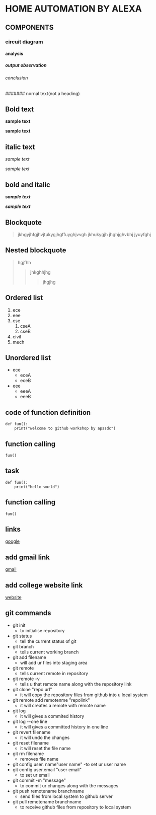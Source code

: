 # HOME AUTOMATION BY ALEXA
## COMPONENTS
### circuit diagram
#### analysis
##### output observation
###### conclusion
####### nornal text(not a heading)
## Bold text
**sample text**

__sample text__
## italic text
*sample text*

_sample text_
## bold and italic
**_sample text_**

__*sample text*__
## Blockquote
> jkhgyjhfgjhvjtukygjhgffuyghjvvgh
jkhukygjh
jhghjghvbhj
jyuyfghj
## Nested blockquote
> hgjfhh
>> jhkghhjhg
>>> jhgjhg
## Ordered list
1. ece
2. eee
3. cse
    1. cseA
    2. cseB
4. civil
5. mech
## Unordered list
- ece
    * eceA
    * eceB
- eee
    + eeeA
    + eeeB
## code of function definition
```
def fun():
    print("welcome to github workshop by apssdc")
 ```
## function calling
`
fun()
`
## task
```
def fun():
    print("hello world")
```
## function calling
`
fun()
`
## links
[google](https://www.google.com/)

## add gmail link
[gmail](madhulatha7171@gmail.com)
## add college website link
[website](https://www.kits.anna.org.com)
## git commands
- git init
    - to initialise repository
- git status
    - tell the current status of git 
- git branch
    - tells current working branch
- git add filename
    - will add ur files into staging area
- git remote
    - tells current remote in repository
- git remote -v
    - tells u that remote name along with the repository link
- git clone "repo url"
    - it will copy the repository files from github into u local system
- git remote add remotenme "repolink"
    - it will creates a remote with remote name
- git log
    - it will gives a commited history
- git log --one line
    - it will gives a committed history in one line
- git revert filename
    - it will undo the changes
- git reset filename
    - it will reset the file name
- git rm filename 
    - removes file name
- git config user. name"user name"
    -to set ur user name
- git config user.email "user email"
    - to set ur email
- git commit -m "message"
    - to commit ur changes along with the messages
- git push remotename branchname
    - send files from local system to github server
- git pull remotename branchname
    - to receive github files from repository to local system
